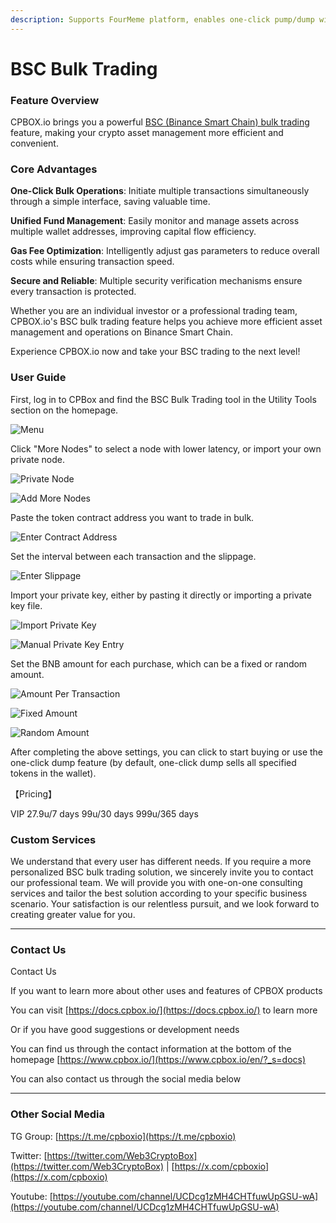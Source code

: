 ```yaml
---
description: Supports FourMeme platform, enables one-click pump/dump with thousands of wallets
---
```


# BSC Bulk Trading

### Feature Overview

CPBOX.io brings you a powerful [BSC (Binance Smart Chain) bulk trading](https://www.cpbox.io/cn/bsc/batch/trade) feature, making your crypto asset management more efficient and convenient.

### Core Advantages

**One-Click Bulk Operations**: Initiate multiple transactions simultaneously through a simple interface, saving valuable time.

**Unified Fund Management**: Easily monitor and manage assets across multiple wallet addresses, improving capital flow efficiency.

**Gas Fee Optimization**: Intelligently adjust gas parameters to reduce overall costs while ensuring transaction speed.

**Secure and Reliable**: Multiple security verification mechanisms ensure every transaction is protected.

Whether you are an individual investor or a professional trading team, CPBOX.io's BSC bulk trading feature helps you achieve more efficient asset management and operations on Binance Smart Chain.

Experience CPBOX.io now and take your BSC trading to the next level!

### User Guide

First, log in to CPBox and find the BSC Bulk Trading tool in the Utility Tools section on the homepage.

![Menu](https://www.cpbox.io/cpfiles/2025-03-17/d8i7u8x7a6igmnxwey.png)

Click "More Nodes" to select a node with lower latency, or import your own private node.

![Private Node](https://www.cpbox.io/cpfiles/2025-03-17/d8i7xwrkk2j0rpv0ic.png)

![Add More Nodes](https://www.cpbox.io/cpfiles/2025-03-17/d8i7ypnrckhxxjrcbf.png)

Paste the token contract address you want to trade in bulk.

![Enter Contract Address](https://www.cpbox.io/cpfiles/2025-03-17/d8i7zyyqf6h5z7aowz.png)

Set the interval between each transaction and the slippage.

![Enter Slippage](https://www.cpbox.io/cpfiles/2025-03-17/d8i81s8ccgoloobthr.png)

Import your private key, either by pasting it directly or importing a private key file.

![Import Private Key](https://www.cpbox.io/cpfiles/2025-03-17/d8i82xti1rmlzmassj.png)

![Manual Private Key Entry](https://www.cpbox.io/cpfiles/2025-03-17/d8i838b57vhvfoupjx.png)

Set the BNB amount for each purchase, which can be a fixed or random amount.

![Amount Per Transaction](https://www.cpbox.io/cpfiles/2025-03-17/d8i84sr30q5aeasg1r.png)

![Fixed Amount](https://www.cpbox.io/cpfiles/2025-03-17/d8i8524gj65z4anijp.png)

![Random Amount](https://www.cpbox.io/cpfiles/2025-03-17/d8i85bwjuqcsqwzfz4.png)

After completing the above settings, you can click to start buying or use the one-click dump feature (by default, one-click dump sells all specified tokens in the wallet).

【Pricing】

VIP 27.9u/7 days 99u/30 days 999u/365 days

### Custom Services

We understand that every user has different needs. If you require a more personalized BSC bulk trading solution, we sincerely invite you to contact our professional team. We will provide you with one-on-one consulting services and tailor the best solution according to your specific business scenario. Your satisfaction is our relentless pursuit, and we look forward to creating greater value for you.

***

### **Contact Us**

Contact Us

If you want to learn more about other uses and features of CPBOX products

You can visit [https://docs.cpbox.io/](https://docs.cpbox.io/) to learn more

Or if you have good suggestions or development needs

You can find us through the contact information at the bottom of the homepage [https://www.cpbox.io/](https://www.cpbox.io/en/?_s=docs)

You can also contact us through the social media below

***

### Other Social Media

TG Group: [https://t.me/cpboxio](https://t.me/cpboxio)

Twitter: [https://twitter.com/Web3CryptoBox](https://twitter.com/Web3CryptoBox) | [https://x.com/cpboxio](https://x.com/cpboxio)

Youtube: [https://youtube.com/channel/UCDcg1zMH4CHTfuwUpGSU-wA](https://youtube.com/channel/UCDcg1zMH4CHTfuwUpGSU-wA)
